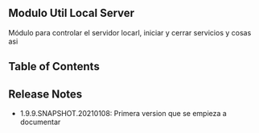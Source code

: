 ## Modulo Util Local Server

Módulo para controlar el servidor locarl, iniciar y cerrar servicios y cosas asi

## Table of Contents

## Release Notes
- 1.9.9.SNAPSHOT.20210108: Primera version que se empieza a documentar
